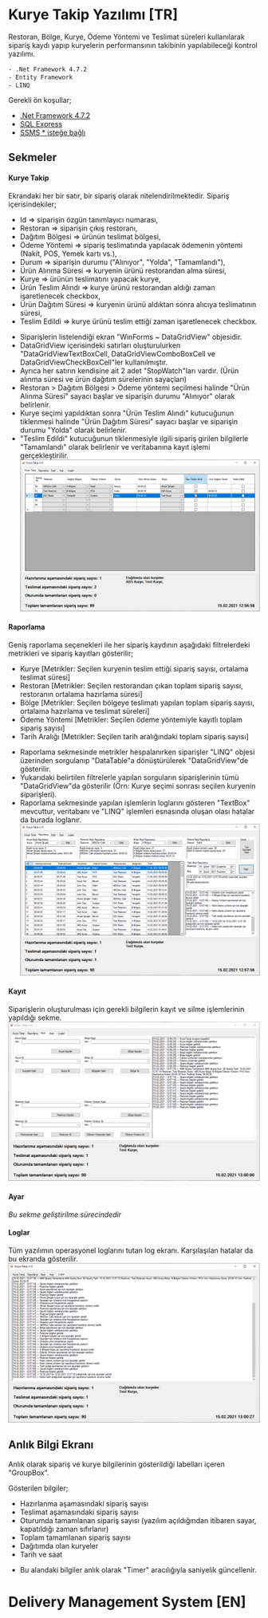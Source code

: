 ﻿# Kurye Takip Yazılımı [TR]
Restoran, Bölge, Kurye, Ödeme Yöntemi ve Teslimat süreleri kullanılarak sipariş kaydı yapıp kuryelerin performansının takibinin yapılabileceği kontrol yazılımı.

``` Kullanılan teknolojiler;
- .Net Framework 4.7.2
- Entity Framework
- LINQ
```

Gerekli ön koşullar;
- [.Net Framework 4.7.2](https://support.microsoft.com/tr-tr/topic/microsoft-net-framework-4-7-2-windows-için-çevrimdışı-yükleyici-05a72734-2127-a15d-50cf-daf56d5faec2)
- [SQL Express](https://go.microsoft.com/fwlink/?linkid=866658)
- [SSMS * isteğe bağlı](https://docs.microsoft.com/en-us/sql/ssms/download-sql-server-management-studio-ssms?view=sql-server-ver15)

## Sekmeler
#### Kurye Takip
Ekrandaki her bir satır, bir sipariş olarak nitelendirilmektedir.
Sipariş içerisindekiler;
- Id => siparişin özgün tanımlayıcı numarası,
- Restoran => siparişin çıkış restoranı,
- Dağıtım Bölgesi => ürünün teslimat bölgesi,
- Ödeme Yöntemi => sipariş teslimatında yapılacak ödemenin yöntemi (Nakit, POS, Yemek kartı vs.),
- Durum => siparişin durumu ("Alınıyor", "Yolda", "Tamamlandı"),
- Ürün Alınma Süresi => kuryenin ürünü restorandan alma süresi, 
- Kurye => ürünün teslimatını yapacak kurye,
- Ürün Teslim Alındı => kurye ürünü restorandan aldığı zaman işaretlenecek checkbox,
- Ürün Dağıtım Süresi => kuryenin ürünü aldıktan sonra alıcıya teslimatının süresi,
- Teslim Edildi => kurye ürünü teslim ettiği zaman işaretlenecek checkbox.

* Siparişlerin listelendiği ekran "WinForms ~ DataGridView" objesidir.
* DataGridView içerisindeki satırları oluşturulurken "DataGridViewTextBoxCell, DataGridViewComboBoxCell ve DataGridViewCheckBoxCell"ler kullanılmıştır.
* Ayrıca her satırın kendisine ait 2 adet "StopWatch"ları vardır. (Ürün alınma süresi ve ürün dağıtım sürelerinin sayaçları)
* Restoran > Dağıtım Bölgesi > Ödeme yöntemi seçilmesi halinde "Ürün Alınma Süresi" sayacı başlar ve siparişin durumu "Alınıyor" olarak belirlenir.
* Kurye seçimi yapıldıktan sonra "Ürün Teslim Alındı" kutucuğunun tiklenmesi halinde "Ürün Dağıtım Süresi" sayacı başlar ve siparişin durumu "Yolda" olarak belirlenir.
* "Teslim Edildi" kutucuğunun tiklenmesiyle ilgili sipariş girilen bilgilerle "Tamamlandı" olarak belirlenir ve veritabanına kayıt işlemi gerçekleştirilir.
![](KuryeTakip/ScreenShots/ss1.PNG)

#### Raporlama
Geniş raporlama seçenekleri ile her sipariş kaydının aşağıdaki filtrelerdeki metrikleri ve sipariş kayıtları gösterilir;
- Kurye [Metrikler: Seçilen kuryenin teslim ettiği sipariş sayısı, ortalama teslimat süresi]
- Restoran [Metrikler: Seçilen restorandan çıkan toplam sipariş sayısı, restoranın ortalama hazırlama süresi]
- Bölge [Metrikler: Seçilen bölgeye teslimatı yapılan toplam sipariş sayısı, ortalama hazırlama ve teslimat süreleri]
- Ödeme Yöntemi [Metrikler: Seçilen ödeme yöntemiyle kayıtlı toplam sipariş sayısı] 
- Tarih Aralığı [Metrikler: Seçilen tarih aralığındaki toplam sipariş sayısı]

* Raporlama sekmesinde metrikler hespalanırken siparişler "LINQ" objesi üzerinden sorgulanıp "DataTable"a dönüştürülerek "DataGridView"de gösterilir.
* Yukarıdaki belirtilen filtrelerle yapılan sorguların siparişlerinin tümü "DataGridView"da gösterilir (Örn: Kurye seçimi sonrası seçilen kuryenin siparişleri).
* Raporlama sekmesinde yapılan işlemlerin loglarını gösteren "TextBox" mevcuttur, veritabanı ve "LINQ" işlemleri esnasında oluşan olası hatalar da burada loglanır.
![](KuryeTakip/ScreenShots/ss2.PNG)

#### Kayıt
Siparişlerin oluşturulması için gerekli bilgilerin kayıt ve silme işlemlerinin yapıldığı sekme.
![](KuryeTakip/ScreenShots/ss3.PNG)

#### Ayar
_Bu sekme geliştirilme sürecindedir_

#### Loglar
Tüm yazılımın operasyonel loglarını tutan log ekranı. Karşılaşılan hatalar da bu ekranda gösterilir.
![](KuryeTakip/ScreenShots/ss5.PNG)

## Anlık Bilgi Ekranı
Anlık olarak sipariş ve kurye bilgilerinin gösterildiği labelları içeren "GroupBox".

Gösterilen bilgiler;
- Hazırlanma aşamasındaki sipariş sayısı
- Teslimat aşamasındaki sipariş sayısı
- Oturumda tamamlanan sipariş sayısı (yazılım açıldığından itibaren sayar, kapatıldığı zaman sıfırlanır)
- Toplam tamamlanan sipariş sayısı
- Dağıtımda olan kuryeler
- Tarih ve saat

* Bu alandaki bilgiler anlık olarak "Timer" aracılığıyla saniyelik güncellenir.

# Delivery Management System [EN]